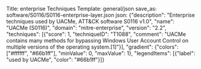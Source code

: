 Title: enterprise Techniques
Template: general/json
save_as: software/S0116/S0116-enterprise-layer.json
json: {"description": "Enterprise techniques used by UACMe, ATT&CK software S0116 v1.0", "name": "UACMe (S0116)", "domain": "mitre-enterprise", "version": "2.2", "techniques": [{"score": 1, "techniqueID": "T1088", "comment": "UACMe contains many methods for bypassing Windows User Account Control on multiple versions of the operating system.[1]"}], "gradient": {"colors": ["#ffffff", "#66b1ff"], "minValue": 0, "maxValue": 1}, "legendItems": [{"label": "used by UACMe", "color": "#66b1ff"}]}